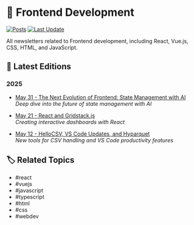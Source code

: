 # 🎨 Frontend Development

[![Posts](https://img.shields.io/badge/posts-15+-blue.svg)](#)
[![Last Update](https://img.shields.io/badge/last_update-May_2025-green.svg)](#)

All newsletters related to Frontend development, including React, Vue.js, CSS, HTML, and JavaScript.

## 📝 Latest Editions

### 2025

- [May 31 - The Next Evolution of Frontend: State Management with AI](../../2025/frontend/newsletter-linkedin-31-05-2025.md)  
  _Deep dive into the future of state management with AI_

- [May 21 - React and Gridstack.js](../../2025/frontend/newsletter-linkedin-21-05-2025.md)  
  _Creating interactive dashboards with React_

- [May 12 - HelloCSV, VS Code Updates, and Hyparquet](../../2025/frontend/newsletter-linkedin-12-05-2025.md)  
  _New tools for CSV handling and VS Code productivity features_

## 🏷️ Related Topics
- #react
- #vuejs
- #javascript
- #typescript
- #html
- #css
- #webdev